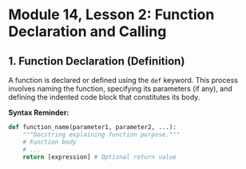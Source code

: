 # Module 14, Lesson 2: Function Declaration and Calling

## 1. Function Declaration (Definition)
A function is declared or defined using the `def` keyword. This process involves naming the function, specifying its parameters (if any), and defining the indented code block that constitutes its body.

**Syntax Reminder:**
```python
def function_name(parameter1, parameter2, ...):
    """Docstring explaining function purpose."""
    # Function body
    # ...
    return [expression] # Optional return value